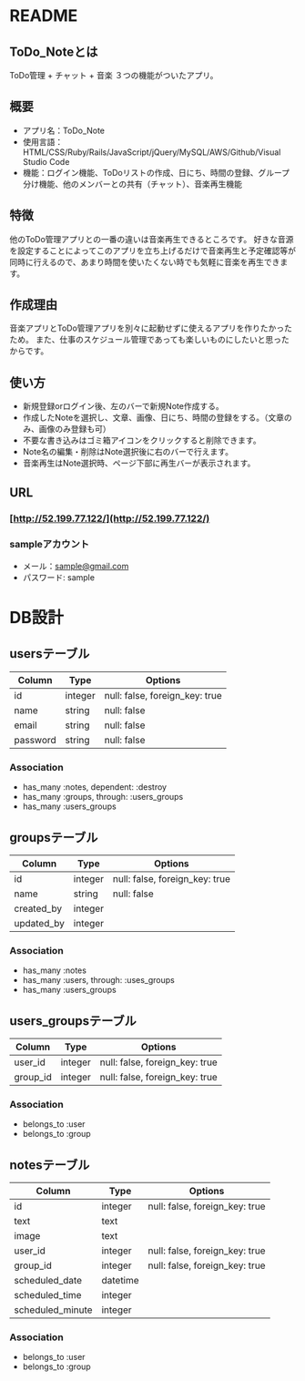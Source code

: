 # README

## ToDo_Noteとは
ToDo管理 + チャット + 音楽
３つの機能がついたアプリ。

## 概要
* アプリ名：ToDo_Note
* 使用言語：HTML/CSS/Ruby/Rails/JavaScript/jQuery/MySQL/AWS/Github/Visual Studio Code
* 機能：ログイン機能、ToDoリストの作成、日にち、時間の登録、グループ分け機能、他のメンバーとの共有（チャット）、音楽再生機能

## 特徴
他のToDo管理アプリとの一番の違いは音楽再生できるところです。
好きな音源を設定することによってこのアプリを立ち上げるだけで音楽再生と予定確認等が同時に行えるので、あまり時間を使いたくない時でも気軽に音楽を再生できます。

## 作成理由
音楽アプリとToDo管理アプリを別々に起動せずに使えるアプリを作りたかったため。
また、仕事のスケジュール管理であっても楽しいものにしたいと思ったからです。

## 使い方
* 新規登録orログイン後、左のバーで新規Note作成する。
* 作成したNoteを選択し、文章、画像、日にち、時間の登録をする。（文章のみ、画像のみ登録も可）
* 不要な書き込みはゴミ箱アイコンをクリックすると削除できます。
* Note名の編集・削除はNote選択後に右のバーで行えます。
* 音楽再生はNote選択時、ページ下部に再生バーが表示されます。

## URL
### [http://52.199.77.122/](http://52.199.77.122/)
### sampleアカウント
* メール：sample@gmail.com
* パスワード: sample



# DB設計

## usersテーブル
|Column  |Type   |Options|
|--------|-------|-------|
|id      |integer|null: false, foreign_key: true|
|name    |string |null: false|
|email   |string |null: false|
|password|string |null: false|
### Association
- has_many :notes, dependent: :destroy
- has_many :groups, through: :users_groups
- has_many :users_groups


## groupsテーブル
|Column    |Type   |Options|
|----------|-------|-------|
|id        |integer|null: false, foreign_key: true|
|name      |string |null: false|
|created_by|integer|  |
|updated_by|integer|  |
### Association
- has_many :notes
- has_many :users, through: :uses_groups
- has_many :users_groups


## users_groupsテーブル
|Column  |Type   |Options|
|--------|-------|-------|
|user_id |integer|null: false, foreign_key: true|
|group_id|integer|null: false, foreign_key: true|
### Association
- belongs_to :user
- belongs_to :group


## notesテーブル
|Column  |Type   |Options|
|--------|-------|-------|
|id      |integer|null: false, foreign_key: true|
|text    |text   |       |
|image   |text   |       |
|user_id |integer|null: false, foreign_key: true|
|group_id|integer|null: false, foreign_key: true|
|scheduled_date  |datetime|  |
|scheduled_time  |integer |  |
|scheduled_minute|integer |  |
### Association
- belongs_to :user
- belongs_to :group

